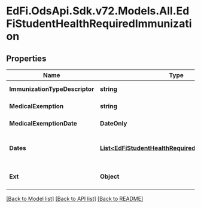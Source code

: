 # EdFi.OdsApi.Sdk.v72.Models.All.EdFiStudentHealthRequiredImmunization

## Properties

Name | Type | Description | Notes
------------ | ------------- | ------------- | -------------
**ImmunizationTypeDescriptor** | **string** | An indication of the type of immunization that the student has received. | 
**MedicalExemption** | **string** | The medical condition identified by a physician that contraindicates the vaccine. | [optional] 
**MedicalExemptionDate** | **DateOnly** | The year, month, and day of the medical exemption by a physician. | [optional] 
**Dates** | [**List&lt;EdFiStudentHealthRequiredImmunizationDate&gt;**](EdFiStudentHealthRequiredImmunizationDate.md) | An unordered collection of studentHealthRequiredImmunizationDates. The year, month and day of the related required immunization. | [optional] 
**Ext** | **Object** | Extensions to the StudentHealthRequiredImmunization entity. | [optional] 

[[Back to Model list]](../../README.md#documentation-for-models) [[Back to API list]](../../README.md#documentation-for-api-endpoints) [[Back to README]](../../README.md)


